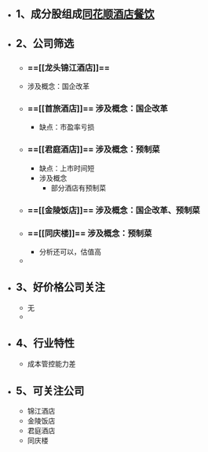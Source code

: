 - ## 1、成分股组成[同花顺酒店餐饮](http://q.10jqka.com.cn/thshy/detail/code/881161/)
- ## 2、公司筛选
	- ### ==[[龙头锦江酒店]]==
	- 涉及概念：国企改革
	- ### ==[[首旅酒店]]==   涉及概念：国企改革
		- 缺点：市盈率亏损
	- ### ==[[君庭酒店]]== 涉及概念：预制菜
		- 缺点：上市时间短
		- 涉及概念
			- 部分酒店有预制菜
	- ### ==[[金陵饭店]]== 涉及概念：国企改革、预制菜
	- ### ==[[同庆楼]]== 涉及概念：预制菜
		- 分析还可以，估值高
	-
- ## 3、好价格公司关注
	- 无
	-
- ## 4、行业特性
	- 成本管控能力差
- ## 5、可关注公司
	- 锦江酒店
	- 金陵饭店
	- 君庭酒店
	- 同庆楼